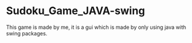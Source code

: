 # Sudoku_Game_JAVA-swing
This game is made by me, it is a gui which is made by only using java with swing packages.

